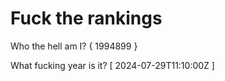 # Fuck the rankings

Who the hell am I?
{ 1994899 }

What fucking year is it?
[ 2024-07-29T11:10:00Z ]
